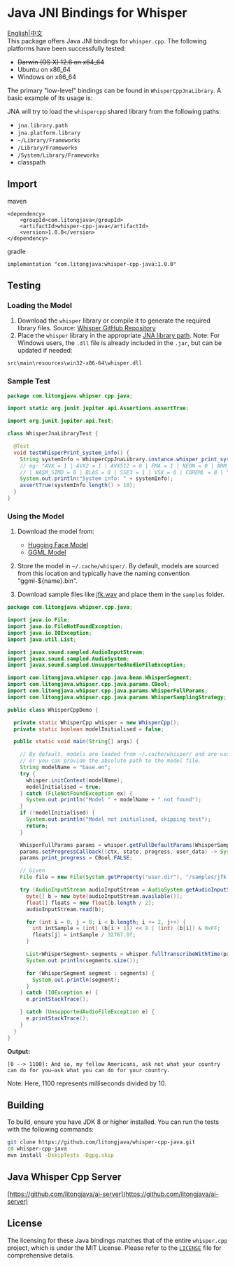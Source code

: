# Java JNI Bindings for Whisper
[English](README.md)|[中文](readme_cn.md)  
This package offers Java JNI bindings for `whisper.cpp`. The following platforms have been successfully tested:

- ~~Darwin (OS X) 12.6 on x64_64~~
- Ubuntu on x86_64
- Windows on x86_64

The primary "low-level" bindings can be found in `WhisperCppJnaLibrary`. A basic example of its usage is:

JNA will try to load the `whispercpp` shared library from the following paths:

- `jna.library.path`
- `jna.platform.library`
- `~/Library/Frameworks`
- `/Library/Frameworks`
- `/System/Library/Frameworks`
- classpath

## Import
maven
```
<dependency>
    <groupId>com.litongjava</groupId>
    <artifactId>whisper-cpp-java</artifactId>
    <version>1.0.0</version>
</dependency>
```
gradle
```
implementation "com.litongjava:whisper-cpp-java:1.0.0"
```
## Testing

### Loading the Model

1. Download the `whisper` library or compile it to generate the required library files. Source: [Whisper GitHub Repository](https://github.com/ggerganov/whisper.cpp)
2. Place the `whisper` library in the appropriate [JNA library path](https://java-native-access.github.io/jna/4.2.1/com/sun/jna/NativeLibrary.html). Note: For Windows users, the `.dll` file is already included in the `.jar`, but can be updated if needed:

```bash
src\main\resources\win32-x86-64\whisper.dll
```

### Sample Test

```java
package com.litongjava.whipser.cpp.java;

import static org.junit.jupiter.api.Assertions.assertTrue;

import org.junit.jupiter.api.Test;

class WhisperJnaLibraryTest {

  @Test
  void testWhisperPrint_system_info() {
    String systemInfo = WhisperCppJnaLibrary.instance.whisper_print_system_info();
    // eg: "AVX = 1 | AVX2 = 1 | AVX512 = 0 | FMA = 1 | NEON = 0 | ARM_FMA = 0 | F16C = 1 | FP16_VA = 0
    // | WASM_SIMD = 0 | BLAS = 0 | SSE3 = 1 | VSX = 0 | COREML = 0 | "
    System.out.println("System info: " + systemInfo);
    assertTrue(systemInfo.length() > 10);
  }
}
```

### Using the Model

1. Download the model from:
   - [Hugging Face Model](https://huggingface.co/ggerganov/whisper.cpp)
   - [GGML Model](https://ggml.ggerganov.com)
  
2. Store the model in `~/.cache/whisper/`. By default, models are sourced from this location and typically have the naming convention "ggml-${name}.bin".
3. Download sample files like [jfk.wav](https://github.com/ggerganov/whisper.cpp/blob/master/samples/jfk.wav) and place them in the `samples` folder.

```java
package com.litongjava.whipser.cpp.java;

import java.io.File;
import java.io.FileNotFoundException;
import java.io.IOException;
import java.util.List;

import javax.sound.sampled.AudioInputStream;
import javax.sound.sampled.AudioSystem;
import javax.sound.sampled.UnsupportedAudioFileException;

import com.litongjava.whipser.cpp.java.bean.WhisperSegment;
import com.litongjava.whipser.cpp.java.params.CBool;
import com.litongjava.whipser.cpp.java.params.WhisperFullParams;
import com.litongjava.whipser.cpp.java.params.WhisperSamplingStrategy;

public class WhisperCppDemo {

  private static WhisperCpp whisper = new WhisperCpp();
  private static boolean modelInitialised = false;

  public static void main(String[] args) {

    // By default, models are loaded from ~/.cache/whisper/ and are usually named "ggml-${name}.bin"
    // or you can provide the absolute path to the model file.
    String modelName = "base.en";
    try {
      whisper.initContext(modelName);
      modelInitialised = true;
    } catch (FileNotFoundException ex) {
      System.out.println("Model " + modelName + " not found");
    }
    if (!modelInitialised) {
      System.out.println("Model not initialised, skipping test");
      return;
    }

    WhisperFullParams params = whisper.getFullDefaultParams(WhisperSamplingStrategy.WHISPER_SAMPLING_BEAM_SEARCH);
    params.setProgressCallback((ctx, state, progress, user_data) -> System.out.println("progress: " + progress));
    params.print_progress = CBool.FALSE;

    // Given
    File file = new File(System.getProperty("user.dir"), "/samples/jfk.wav");

    try (AudioInputStream audioInputStream = AudioSystem.getAudioInputStream(file);) {
      byte[] b = new byte[audioInputStream.available()];
      float[] floats = new float[b.length / 2];
      audioInputStream.read(b);

      for (int i = 0, j = 0; i < b.length; i += 2, j++) {
        int intSample = (int) (b[i + 1]) << 8 | (int) (b[i]) & 0xFF;
        floats[j] = intSample / 32767.0f;
      }

      List<WhisperSegment> segments = whisper.fullTranscribeWithTime(params, floats);
      System.out.println(segments.size());

      for (WhisperSegment segment : segments) {
        System.out.println(segment);
      }
    } catch (IOException e) {
      e.printStackTrace();

    } catch (UnsupportedAudioFileException e) {
      e.printStackTrace();
    }
  }
}
```

**Output:**
```
[0 --> 1100]: And so, my fellow Americans, ask not what your country can do for you—ask what you can do for your country.
```
Note: Here, 1100 represents milliseconds divided by 10.

## Building

To build, ensure you have JDK 8 or higher installed. You can run the tests with the following commands:

```bash
git clone https://github.com/litongjava/whisper-cpp-java.git
cd whisper-cpp-java
mvn install -DskipTests -Dgpg.skip
```
## Java Whisper Cpp Server
[https://github.com/litongjava/ai-server](https://github.com/litongjava/ai-server)

## License

The licensing for these Java bindings matches that of the entire `whisper.cpp` project, which is under the MIT License. Please refer to the [`LICENSE`](https://github.com/ggerganov/whisper.cpp/blob/master/LICENSE) file for comprehensive details.